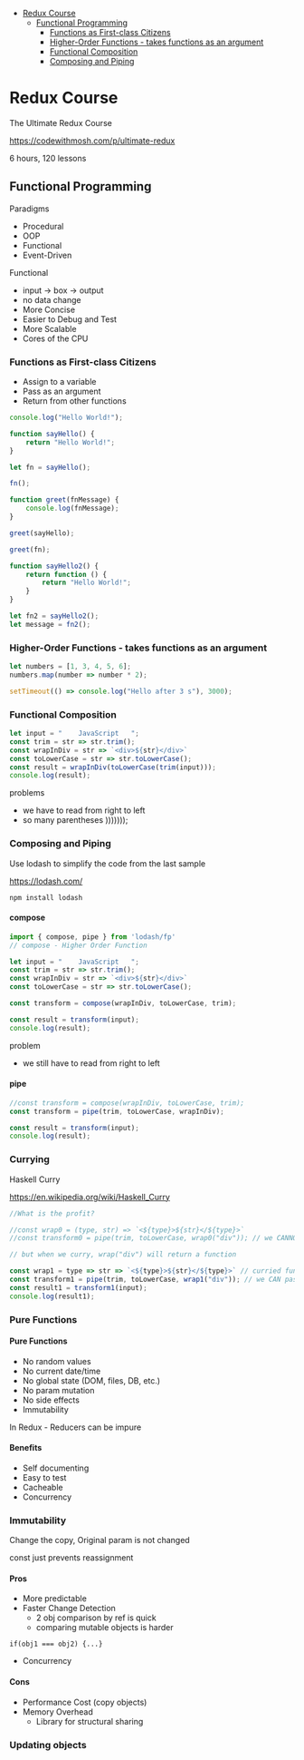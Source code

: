 <!-- TOC -->

- [Redux Course](#redux-course)
    - [Functional Programming](#functional-programming)
        - [Functions as First-class Citizens](#functions-as-first-class-citizens)
        - [Higher-Order Functions - takes functions as an argument](#higher-order-functions---takes-functions-as-an-argument)
        - [Functional Composition](#functional-composition)
        - [Composing and Piping](#composing-and-piping)

<!-- /TOC -->

# Redux Course

The Ultimate Redux Course

https://codewithmosh.com/p/ultimate-redux

6 hours, 120 lessons

## Functional Programming

Paradigms
- Procedural
- OOP
- Functional
- Event-Driven

Functional
- input -> box -> output
- no data change
- More Concise
- Easier to Debug and Test
- More Scalable
- Cores of the CPU

### Functions as First-class Citizens
- Assign to a variable
- Pass as an argument
- Return from other functions

```js
console.log("Hello World!");

function sayHello() {
    return "Hello World!";
}

let fn = sayHello();

fn();

function greet(fnMessage) {
    console.log(fnMessage);
}

greet(sayHello);

greet(fn);

function sayHello2() {
    return function () {
        return "Hello World!";
    }
}

let fn2 = sayHello2();
let message = fn2();

```

### Higher-Order Functions - takes functions as an argument

```js
let numbers = [1, 3, 4, 5, 6];
numbers.map(number => number * 2);

setTimeout(() => console.log("Hello after 3 s"), 3000);
```

### Functional Composition

```js
let input = "    JavaScript   ";
const trim = str => str.trim();
const wrapInDiv = str => `<div>${str}</div>`
const toLowerCase = str => str.toLowerCase();
const result = wrapInDiv(toLowerCase(trim(input)));
console.log(result);
```

problems
  - we have to read from right to left
  - so many parentheses )))))));

### Composing and Piping

Use lodash to simplify the code from the last sample

https://lodash.com/

```
npm install lodash
```

#### compose

```js
import { compose, pipe } from 'lodash/fp'
// compose - Higher Order Function

let input = "    JavaScript   ";
const trim = str => str.trim();
const wrapInDiv = str => `<div>${str}</div>`
const toLowerCase = str => str.toLowerCase();

const transform = compose(wrapInDiv, toLowerCase, trim);

const result = transform(input);
console.log(result);
```

problem
  - we still have to read from right to left

#### pipe

```js
//const transform = compose(wrapInDiv, toLowerCase, trim);
const transform = pipe(trim, toLowerCase, wrapInDiv);

const result = transform(input);
console.log(result);
```

### Currying

Haskell Curry

https://en.wikipedia.org/wiki/Haskell_Curry

```js
//What is the profit?

//const wrap0 = (type, str) => `<${type}>${str}</${type}>`
//const transform0 = pipe(trim, toLowerCase, wrap0("div")); // we CANNOT pass "div" (it'll return the value. nut the function)

// but when we curry, wrap("div") will return a function

const wrap1 = type => str => `<${type}>${str}</${type}>` // curried function
const transform1 = pipe(trim, toLowerCase, wrap1("div")); // we CAN pass "div"
const result1 = transform1(input);
console.log(result1);
```

### Pure Functions

#### Pure Functions

- No random values
- No current date/time
- No global state (DOM, files, DB, etc.)
- No param mutation
- No side effects
- Immutability

In Redux - Reducers can be impure

#### Benefits

- Self documenting
- Easy to test
- Cacheable
- Concurrency

### Immutability

Change the copy, Original param is not changed

const just prevents reassignment

#### Pros

- More predictable
- Faster Change Detection
  - 2 obj comparison by ref is quick
  - comparing mutable objects is harder
```
if(obj1 === obj2) {...}
```
- Concurrency

#### Cons

- Performance Cost (copy objects)
- Memory Overhead
  - Library for structural sharing

### Updating objects